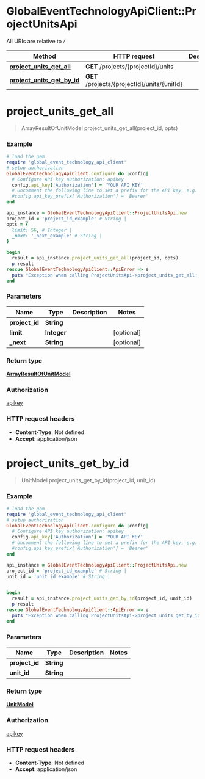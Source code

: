 # GlobalEventTechnologyApiClient::ProjectUnitsApi

All URIs are relative to */*

Method | HTTP request | Description
------------- | ------------- | -------------
[**project_units_get_all**](ProjectUnitsApi.md#project_units_get_all) | **GET** /projects/{projectId}/units | 
[**project_units_get_by_id**](ProjectUnitsApi.md#project_units_get_by_id) | **GET** /projects/{projectId}/units/{unitId} | 

# **project_units_get_all**
> ArrayResultOfUnitModel project_units_get_all(project_id, opts)



### Example
```ruby
# load the gem
require 'global_event_technology_api_client'
# setup authorization
GlobalEventTechnologyApiClient.configure do |config|
  # Configure API key authorization: apikey
  config.api_key['Authorization'] = 'YOUR API KEY'
  # Uncomment the following line to set a prefix for the API key, e.g. 'Bearer' (defaults to nil)
  #config.api_key_prefix['Authorization'] = 'Bearer'
end

api_instance = GlobalEventTechnologyApiClient::ProjectUnitsApi.new
project_id = 'project_id_example' # String | 
opts = { 
  limit: 56, # Integer | 
  _next: '_next_example' # String | 
}

begin
  result = api_instance.project_units_get_all(project_id, opts)
  p result
rescue GlobalEventTechnologyApiClient::ApiError => e
  puts "Exception when calling ProjectUnitsApi->project_units_get_all: #{e}"
end
```

### Parameters

Name | Type | Description  | Notes
------------- | ------------- | ------------- | -------------
 **project_id** | **String**|  | 
 **limit** | **Integer**|  | [optional] 
 **_next** | **String**|  | [optional] 

### Return type

[**ArrayResultOfUnitModel**](ArrayResultOfUnitModel.md)

### Authorization

[apikey](../README.md#apikey)

### HTTP request headers

 - **Content-Type**: Not defined
 - **Accept**: application/json



# **project_units_get_by_id**
> UnitModel project_units_get_by_id(project_id, unit_id)



### Example
```ruby
# load the gem
require 'global_event_technology_api_client'
# setup authorization
GlobalEventTechnologyApiClient.configure do |config|
  # Configure API key authorization: apikey
  config.api_key['Authorization'] = 'YOUR API KEY'
  # Uncomment the following line to set a prefix for the API key, e.g. 'Bearer' (defaults to nil)
  #config.api_key_prefix['Authorization'] = 'Bearer'
end

api_instance = GlobalEventTechnologyApiClient::ProjectUnitsApi.new
project_id = 'project_id_example' # String | 
unit_id = 'unit_id_example' # String | 


begin
  result = api_instance.project_units_get_by_id(project_id, unit_id)
  p result
rescue GlobalEventTechnologyApiClient::ApiError => e
  puts "Exception when calling ProjectUnitsApi->project_units_get_by_id: #{e}"
end
```

### Parameters

Name | Type | Description  | Notes
------------- | ------------- | ------------- | -------------
 **project_id** | **String**|  | 
 **unit_id** | **String**|  | 

### Return type

[**UnitModel**](UnitModel.md)

### Authorization

[apikey](../README.md#apikey)

### HTTP request headers

 - **Content-Type**: Not defined
 - **Accept**: application/json




